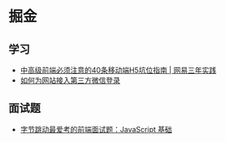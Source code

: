 # 掘金

## 学习
* [中高级前端必须注意的40条移动端H5坑位指南 | 网易三年实践](https://juejin.cn/post/6921886428158754829)
* [如何为网站接入第三方微信登录](https://juejin.cn/post/6922700153610584071)
  
## 面试题
* [字节跳动最爱考的前端面试题：JavaScript 基础](https://juejin.cn/post/6934500357091360781?utm_source=gold_browser_extension)
